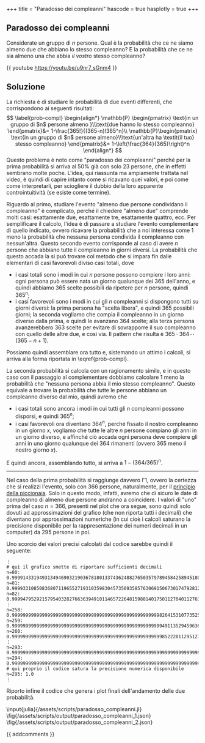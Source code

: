 +++
title = "Paradosso dei compleanni"
hascode = true
hasplotly = true
+++

## Paradosso dei compleanni
Considerate un gruppo di $n$ persone. Qual è la probabilità che ce ne siamo almeno due che abbiano lo stesso compleanno? E la probabilità che ce ne sia almeno una che abbia _il vostro_ stesso compleanno?

{{ youtube https://youtu.be/u9nr7_sGnm4 }}

## Soluzione

<!-- % $$
\begin{align*}
\mathbb{P}(\text{in un gruppo di $n$ persone almeno due hanno lo stesso compleanno}) &= 1-\frac{365!}{(365-n)!365^n}\\
\mathbb{P}(\text{in un gruppo di $n$ persone almeno un'altra ha \textit{il tuo} stesso compleanno}) &= 1-\left(\frac{364}{365}\right)^n
\end{align*}
$$
 -->

La richiesta è di studiare le probabilità di due eventi differenti, che corrispondono ai seguenti risultati:
$$
\label{prob-compl}
\begin{align*}
\mathbb{P}
\begin{pmatrix}
\text{in un gruppo di $n$ persone almeno }\\\text{due hanno lo stesso compleanno} 
\end{pmatrix}&= 1-\frac{365!}{(365-n)!365^n}\\
\mathbb{P}\begin{pmatrix}
\text{in un gruppo di $n$ persone almeno}\\\text{un'altra ha \textit{il tuo} stesso compleanno}
\end{pmatrix}&= 1-\left(\frac{364}{365}\right)^n
\end{align*}
$$
Questo problema è noto come "paradosso dei compleanni" perché per la prima probabilità si arriva al 50% già con solo 23 persone, che in effetti sembrano molte poche. L'idea, qui riassunta ma ampiamente trattata nel video, è quindi di capire intanto come si ricavano quei valori, e poi come come interpretarli, per sciogliere il dubbio della loro apparente controintuitività (se esiste come termine).

Riguardo al primo, studiare l'evento "almeno due persone condividano il compleanno" è complicato, perché il chiedere "almeno due" comprende molti casi: esattamente due, esattamente tre, esattamente quattro, ecc. Per semplificare il calcolo, l'idea è di passare a studiare l'evento complementare di quello indicato, ovvero ricavare la probabilità che a noi interessa come 1 meno la probabilità che nessuna persona condivida il compleanno con nessun'altra. Questo secondo evento corrisponde al caso di avere $n$ persone che abbiano tutte il compleanno in giorni diversi. La probabilità che questo accada la si può trovare col metodo che si impara fin dalle elementari di casi favorevoli diviso casi totali, dove 

- i casi totali sono i modi in cui $n$ persone possono compiere i loro anni: ogni persona può essere nata un giorno qualunque dei 365 dell'anno, e quindi abbiamo 365 scelte possibili da ripetere per $n$ persone, quindi $365^n$;
- i casi favorevoli sono i modi in cui gli $n$ compleanni si dispongono tutti su giorni diversi: la prima persona ha "scelta libera", e quindi 365 possibili giorni; la seconda vogliamo che compia il compleanno in un giorno diverso dalla prima, e quindi le avanzano 364 scelte; alla terza persona avanzerebbero 363 scelte per evitare di sovrapporre il suo compleanno con quello delle altre due, e così via. Il pattern che risulta è $365\cdot 364\cdots (365-n+1)$.

Possiamo quindi assemblare ora tutto e, sistemando un attimo i calcoli, si arriva alla forma riportata in \eqref{prob-compl}.

La seconda probabilità si calcola con un ragionamento simile, e in questo caso con il passaggio al complementare dobbiamo calcolare 1 meno la probabilità che "nessuna persona abbia il mio stesso compleanno". Questo equivale a trovare la probabilità che tutte le persone abbiano un compleanno diverso dal mio, quindi avremo che
- i casi totali sono ancora i modi in cui tutti gli $n$ compleanni possono disporsi, e quindi $365^n$;
- i casi favorevoli ora diventano $364^n$, perché fissato il nostro compleanno in un giorno $x$, vogliamo che tutte le altre $n$ persone compiano gli anni in un giorno diverso, e affinché ciò accada ogni persona deve compiere gli anni in uno giorno qualunque dei 364 rimanenti (ovvero 365 meno il nostro giorno $x$).

E quindi ancora, assemblando tutto, si arriva a $1-(364/365)^n$.

---

Nel caso della prima probabilità si raggiunge davvero l'1, ovvero la certezza che si realizzi l'evento, solo con 366 persone, naturalmente, per il [principio della piccionaia](https://it.wikipedia.org/wiki/Principio_dei_cassetti). Solo in questo modo, infatti, avremo che di sicuro le date di compleanno di almeno due persone andranno a coincidere. I valori di "uno" prima del caso $n=366$, presenti nel plot che ora segue, sono quindi solo dovuti ad approssimazioni del grafico (che non riporta tutti i decimali) che diventano poi approssimazioni numeriche (in cui cioè i calcoli saturano la precisione disponibile per la rappresentazione dei numeri decimali in un computer) da 295 persone in poi. 

Uno scorcio dei valori precisi calcolati dal codice sarebbe quindi il seguente:
```
⋮
# qui il grafico smette di riportare sufficienti decimali
n=80: 0.9999143319493134946903219036781801337436248827650357978945842589451803561427634
n=81: 0.9999331085083680711965527193103598304573509358576306915067301747928120589059932
n=82: 0.9999479529215795403282766363949101146572264815988140175011270401127633554227453
⋮
n=258: 0.9999999999999999999999999999999999999999999999999999998264153107735258302391866
n=259: 0.9999999999999999999999999999999999999999999999999999999491135294596363392755936
n=260: 0.999999999999999999999999999999999999999999999999999999985222011295127265652638
⋮
n=293: 0.9999999999999999999999999999999999999999999999999999999999999999999999999999309
n=294: 0.9999999999999999999999999999999999999999999999999999999999999999999999999999827
# qui proprio il codice satura la precisione numerica disponibile
n=295: 1.0
⋮
```
Riporto infine il codice che genera i plot finali dell'andamento delle due probabilità.

\input{julia}{/assets/scripts/paradosso_compleanni.jl} 
\fig{/assets/scripts/output/paradosso_compleanni_1.json}
\fig{/assets/scripts/output/paradosso_compleanni_2.json}


{{ addcomments }}